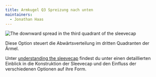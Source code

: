 ```yaml
---
title: Armkugel Q3 Spreizung nach unten
maintainers:
  - Jonathan Haas
---
```


![The downward spread in the third quadrant of the sleevecap](./sleevecapq3spread2.svg)

Diese Option steuert die Abwärtsverteilung im dritten Quadranten der Ärmel.

<Tip>

Unter [understanding the sleevecap](/docs/designs/brian/options#understanding-the-sleevecap) findest du unter
einen detaillierten Einblick in die Konstruktion der Sleevecap und den Einfluss der verschiedenen Optionen auf ihre Form.

</Tip>
